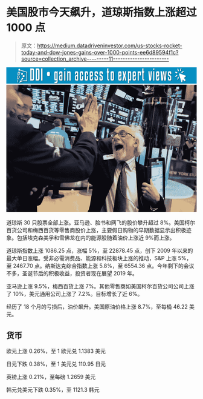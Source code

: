 # 美国股市今天飙升，道琼斯指数上涨超过 1000 点

> 原文：<https://medium.datadriveninvestor.com/us-stocks-rocket-today-and-dow-jones-gains-over-1000-points-ee6d89594f1c?source=collection_archive---------11----------------------->

[![](img/d31654da227c3a88a3832ea68cbb0c1a.png)](http://www.track.datadriveninvestor.com/1B9E)![](img/69d693b1f4e476328ceecbcfd2b358f2.png)

道琼斯 30 只股票全部上涨。亚马逊、脸书和网飞的股价攀升超过 8%。美国柯尔百货公司和梅西百货等零售商股价上涨，主要假日购物的早期数据显示出积极迹象。包括埃克森美孚和雪佛龙在内的能源股随着油价上涨近 9%而上涨。

道琼斯指数上涨 1086.25 点，涨幅 5%，至 22878.45 点，创下 2009 年以来的最大单日涨幅。受非必需消费品、能源和科技板块上涨的推动，S&P 上涨 5%，至 2467.70 点。纳斯达克综合指数上涨 5.8%，至 6554.36 点。今年剩下的会议不多，圣诞节后的积极收益，投资者现在展望 2019 年。

亚马逊上涨 9.5%，梅西百货上涨 7%。其他零售商如美国柯尔百货公司公司上涨了 10%，美元通用公司上涨了 7.2%。目标增长了近 6%。

经历了 18 个月的亏损后，油价飙升。美国原油价格上涨 8.7%，至每桶 46.22 美元。

## 货币

欧元上涨 0.26%，至 1 欧元兑 1.1383 美元

日元下跌 0.38%，至 1 美元兑 110.95 日元

英镑上涨 0.21%，至每磅 1.2659 美元

韩元兑美元下跌 0.35%，至 1121.3 韩元